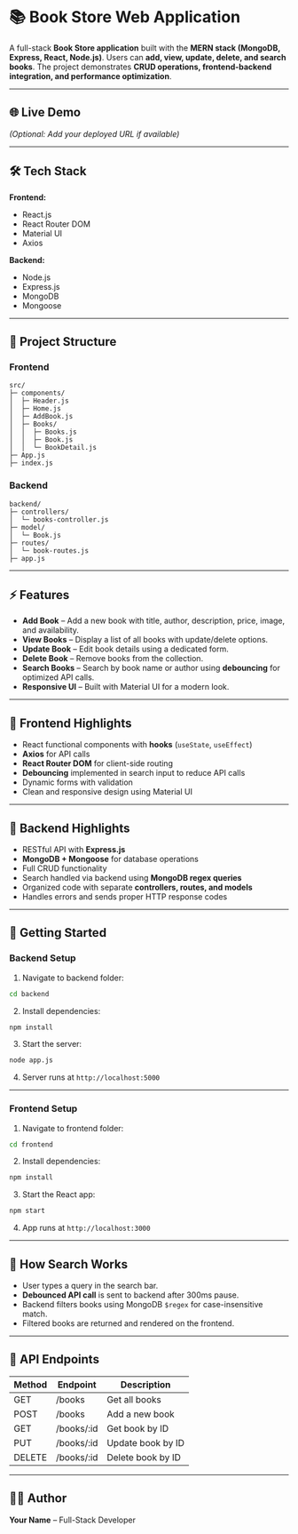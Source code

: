 # 📚 Book Store Web Application

A full-stack **Book Store application** built with the **MERN stack (MongoDB, Express, React, Node.js)**. Users can **add, view, update, delete, and search books**. The project demonstrates **CRUD operations, frontend-backend integration, and performance optimization**.

---

## 🌐 Live Demo

*(Optional: Add your deployed URL if available)*

---

## 🛠️ Tech Stack

**Frontend:**
- React.js
- React Router DOM
- Material UI
- Axios

**Backend:**
- Node.js
- Express.js
- MongoDB
- Mongoose

---

## 📂 Project Structure

### **Frontend**
```
src/
├─ components/
│  ├─ Header.js
│  ├─ Home.js
│  ├─ AddBook.js
│  ├─ Books/
│  │  ├─ Books.js
│  │  ├─ Book.js
│  │  └─ BookDetail.js
├─ App.js
├─ index.js
```

### **Backend**
```
backend/
├─ controllers/
│  └─ books-controller.js
├─ model/
│  └─ Book.js
├─ routes/
│  └─ book-routes.js
├─ app.js
```

---

## ⚡ Features

- **Add Book** – Add a new book with title, author, description, price, image, and availability.
- **View Books** – Display a list of all books with update/delete options.
- **Update Book** – Edit book details using a dedicated form.
- **Delete Book** – Remove books from the collection.
- **Search Books** – Search by book name or author using **debouncing** for optimized API calls.
- **Responsive UI** – Built with Material UI for a modern look.

---

## 📝 Frontend Highlights

- React functional components with **hooks** (`useState`, `useEffect`)
- **Axios** for API calls
- **React Router DOM** for client-side routing
- **Debouncing** implemented in search input to reduce API calls
- Dynamic forms with validation
- Clean and responsive design using Material UI

---

## 📝 Backend Highlights

- RESTful API with **Express.js**
- **MongoDB + Mongoose** for database operations
- Full CRUD functionality
- Search handled via backend using **MongoDB regex queries**
- Organized code with separate **controllers, routes, and models**
- Handles errors and sends proper HTTP response codes

---

## 🚀 Getting Started

### **Backend Setup**
1. Navigate to backend folder:
```bash
cd backend
```
2. Install dependencies:
```bash
npm install
```
3. Start the server:
```bash
node app.js
```
4. Server runs at `http://localhost:5000`

---

### **Frontend Setup**
1. Navigate to frontend folder:
```bash
cd frontend
```
2. Install dependencies:
```bash
npm install
```
3. Start the React app:
```bash
npm start
```
4. App runs at `http://localhost:3000`

---

## 🧠 How Search Works

- User types a query in the search bar.
- **Debounced API call** is sent to backend after 300ms pause.
- Backend filters books using MongoDB `$regex` for case-insensitive match.
- Filtered books are returned and rendered on the frontend.

---

## 🔧 API Endpoints

| Method | Endpoint           | Description             |
|--------|------------------|-------------------------|
| GET    | /books            | Get all books          |
| POST   | /books            | Add a new book         |
| GET    | /books/:id        | Get book by ID         |
| PUT    | /books/:id        | Update book by ID      |
| DELETE | /books/:id        | Delete book by ID      |

---

## 👨‍💻 Author

**Your Name** – Full-Stack Developer

